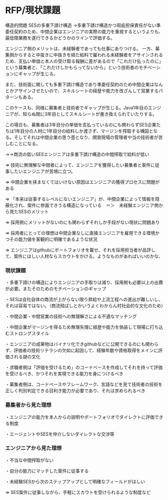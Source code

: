 # RFP/現状課題

構造的問題
SESの多重下請け構造
→多重下請け構造かつ瑕疵担保責任がない準委任契約のため、中間企業はエンジニアの実際の能力を重視するというよりも、最低限業務を遂行できるかどうかのラインで評価する。

エンジニア側のメリットは、未経験者であっても仕事にありつける。
一方、募集側からすると中抜きに中抜きを経た給料で雇われる未経験者をアサインされるため、支払い単価と本人の受け取る報酬に差があるので「これだけ払ったのに」という募集者と、「これだけしかもらってないから」という技術者のモチベーションにギャップが生じる。

また、技術面に関しても多重下請け構造であり準委任契約のため中間企業はなんとかアサインさせたいので、スキルシートの経歴や能力を改ざんして営業するパターンもある。

このケースも、同様に募集者と技術者でギャップが生じる。Java1年目のエンジニアが、知らぬ間に3年目としてスキルシートが書き換えられていたりする。

この場合も、募集者は3年目分の単価を支払っているのにも関わらずSES企業たちは1年目分の人材に1年目分の給料しか渡さず、マージンを搾取する構図となる。そしてそれは中間企業の思う壺となり、開発現場の管理者や当の技術者が苦しむことになる。

→→商流の低いSESエンジニアは多重下請け構造の中間搾取で給料が低い

=> 技術に無理解な中間者によって、エンジニアを獲得したい募集者と案件に従事したいエンジニアが苦境に立つ。

=> 中間企業を挟まなくてはいけない原因はエンジニアの獲得プロセスに問題がある

=> 「本来は従事するレベルにないエンジニア」が、中間企業によって情報を隠蔽化され、案件に参画できうる構造になっている　＝＞　未経験エンジニア側から見たSESのメリット

=> 採用側にメリットがないのにも関わらずそれしか手段がない現状に問題あり

=> 採用者にとっての理想は中間企業なしに直接エンジニアを雇用できる環境かつその能力値を客観的に明確であるような状況

=> エンジニアはgithubにポートフォリオを載せ、それを採用担当者が品評して、案件にほしい人材ならスカウトをかける。ようなものがあればいいのかな、

### 現状課題
・多重下請けの構造によりエンジニアの手取りは減り、採用側も必要以上の出費が必要。またそのためのモチベーションのギャップ

・SESは会社自体の商流が上がらない限り昇給や上流工程への進出が難しいし、それは容易ではない。（商流飛ばしとかいうよくわからん村社会的な文化のため）

・中間企業・中間営業の技術への無理解さによる不適なマッチング

・中間企業がマージンを得るため無理矢理に経歴や能力を偽装して現場に打ち込むストロングスタイル

・エンジニアの成果物はバイナリ化できgithubなどに公開できるのにも関わらず、評価者の技術リテラシの欠如に起因して、経験年数や資格取得をメインに評価される謎の文化

・求職者側は「評価を受けるため」のコードベースを作成してそれを持って評価を受けるべき、かつそれを実現できる能力を身につけるべき

・募集者側は、コードベースやフレームワーク、言語などを見て技術者の技術を正しく判別判定できる目利き能力が必要であり、それは求められるべき

### 募集者から見た理想
・エンジニアの能力を本人からの説明やポートフォリオでダイレクトに評価できる制度

・エージェントやSESを仲介しないダイレクトな交渉等

### エンジニアから見た理想
・不当な中間搾取がない

・自分の能力にマッチした案件に従事する

・未経験SESから次のステップアップとして明確なフィールドがほしい

=> SES案件に従事しながら、手軽にスカウトを受けられるような制度など
